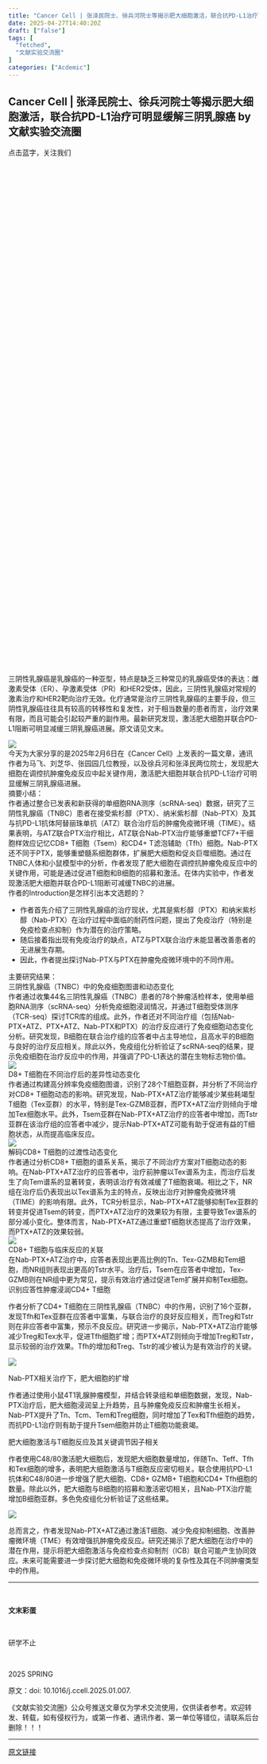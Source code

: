 ```yaml
---
title: "Cancer Cell | 张泽民院士、徐兵河院士等揭示肥大细胞激活，联合抗PD-L1治疗可明显缓解三阴乳腺癌"
date: 2025-04-27T14:40:20Z
draft: ["false"]
tags: [
  "fetched",
  "文献实验交流圈"
]
categories: ["Acdemic"]
---
```

Cancer Cell | 张泽民院士、徐兵河院士等揭示肥大细胞激活，联合抗PD-L1治疗可明显缓解三阴乳腺癌 by 文献实验交流圈
------
<div><section data-pm-slice="0 0 []"><section><section><section><section><p><span leaf="">点击蓝字，关注我们</span></p></section></section><section><section><section><svg viewbox="0 0 1 1"></svg></section></section></section><section><section><section><svg viewbox="0 0 1 1"></svg></section></section></section></section></section></section><p><span><span leaf=""><span textstyle="">三阴性乳腺癌是乳腺癌的一种亚型，特点是缺乏三种常见的乳腺癌受体的表达：雌激素受体（</span></span><span lang="EN-US"><span leaf=""><span textstyle="">ER</span></span></span><span leaf=""><span textstyle="">）、孕激素受体（</span></span><span lang="EN-US"><span leaf=""><span textstyle="">PR</span></span></span><span leaf=""><span textstyle="">）和</span></span><span lang="EN-US"><span leaf=""><span textstyle="">HER2</span></span></span><span leaf=""><span textstyle="">受体，因此，三阴性乳腺癌对常规的激素治疗和</span></span><span lang="EN-US"><span leaf=""><span textstyle="">HER2</span></span></span><span leaf=""><span textstyle="">靶向治疗无效。化疗通常是治疗三阴性乳腺癌的主要手段，但三阴性乳腺癌往往具有较高的转移性和复发性，对于相当数量的患者而言，治疗效果有限，而且可能会引起较严重的副作用。最新研究发现，激活肥大细胞并联合</span></span><span lang="EN-US"><span leaf=""><span textstyle="">PD-L1</span></span></span><span leaf=""><span textstyle="">阻断可明显减缓三阴乳腺癌进展。</span><span textstyle="">原文请见文末。</span></span><span lang="EN-US"><p></p></span></span></p><section nodeleaf=""><img data-src="https://mmbiz.qpic.cn/mmbiz_png/GdRBplVKib7hnicnUvJRrZYQlGRylMy0SJRaUrpx920h9O1o2xic5dl5RD9a7d4KrDUHiaVeqJuW3FARabzzSyyPgg/640?wx_fmt=png&amp;from=appmsg" data-ratio="0.9203268641470889" data-s="300,640" data-type="png" data-w="979" type="block" data-imgfileid="100000627" src="https://mmbiz.qpic.cn/mmbiz_png/GdRBplVKib7hnicnUvJRrZYQlGRylMy0SJRaUrpx920h9O1o2xic5dl5RD9a7d4KrDUHiaVeqJuW3FARabzzSyyPgg/640?wx_fmt=png&amp;from=appmsg"></section><section><span leaf=""><span textstyle="">今天为大家分享的是</span></span><span><span leaf=""><span textstyle="">2025年2月6日在《Cancer Cell》上发表的一篇文章，通讯作者为</span></span><span leaf="">马飞、</span><span leaf="">刘芝华</span><span leaf="">、张园园几位教授，以及<span textstyle="">徐兵河和张泽民两位院士，发现</span></span><span leaf=""><span textstyle="">肥大细胞在调控抗肿瘤免疫反应中起关键作用，激活肥大细胞并联合抗PD-L1治疗可明显缓解三阴乳腺癌进展。</span></span></span></section><section><span><span leaf=""><span textstyle="">摘要小结：</span></span></span></section><section><span><span leaf=""><span textstyle="">作者通过</span><span textstyle="">整合已发表和新获得的单细胞RNA测序（scRNA-seq）数据，</span><span textstyle="">研究了</span><span textstyle="">三阴性乳腺癌（TNBC）患者在接受紫杉醇（PTX）、纳米紫杉醇（Nab-PTX）及其与抗PD-L1抗体</span></span><span leaf=""><span textstyle="">阿替丽珠单抗（ATZ）联合治疗后的肿瘤免疫微环境（TIME）</span><span textstyle="">。结果表明，</span><span textstyle="">与ATZ联合PTX治疗相比，ATZ联合Nab-PTX治疗能够重塑TCF7+干细胞样效应记忆CD8+ T细胞（Tsem）和CD4+ T滤泡辅助（Tfh）细胞。</span><span textstyle="">Nab-PTX还不同于PTX，能够重塑髓系细胞群体，扩展肥大细胞和促炎巨噬细胞</span><span textstyle="">。通过在</span><span textstyle="">TNBC人体和小鼠模型中</span><span textstyle="">的分析，作者发现了</span><span textstyle="">肥大细胞</span><span textstyle="">在调控抗肿瘤免疫反应中的关键作用，</span><span textstyle="">可能是通过促进T细胞和B细胞的招募和激活。</span><span textstyle="">在体内实验中，作者发现</span><span textstyle="">激活肥大细胞并联合PD-L1阻断可减缓TNBC的进展。</span></span></span></section><section><span><span leaf=""><span textstyle="">作者的Introduction是怎样引出本文选题的？</span></span></span></section><ul><li><section><span><span leaf=""><span textstyle="">作者首先介绍了三阴性乳腺癌的治疗现状，尤其是紫杉醇（PTX）和纳米紫杉醇（Nab-PTX）在治疗过程中面临的耐药性问题，提出了免疫治疗（特别是免疫检查点抑制）作为潜在的治疗策略。</span></span></span></section></li><li><section><span><span leaf=""><span textstyle="">随后接着指出现有免疫治疗的缺点，A</span><span textstyle="">TZ与PTX联合治疗未能显著改善患者的无进展生存期</span><span textstyle="">。</span></span></span></section></li><li><section><span><span leaf=""><span textstyle="">因此，作者提出探讨</span><span textstyle="">Nab-PTX与PTX在肿瘤免疫微环境中的不同作用</span><span textstyle="">。</span></span></span></section></li></ul><section><span><span leaf=""><span textstyle="">主要研究结果：</span></span></span></section><section><span><span leaf=""><span textstyle="">三阴性乳腺癌（TNBC）中的免疫细胞图谱和动态变化</span></span></span></section><section><span><span leaf=""><span textstyle="">作者通过</span><span textstyle="">收集44名三阴性乳腺癌（TNBC）患者的78个肿瘤活检样本，使用单细胞RNA测序（scRNA-seq）分析免疫细胞浸润情况</span><span textstyle="">，并通过</span><span textstyle="">T细胞受体测序（TCR-seq）探讨TCR库的组成</span><span textstyle="">。此外，作者还</span><span textstyle="">对不同治疗组（包括Nab-PTX+ATZ、PTX+ATZ、Nab-PTX和PTX）的治疗反应进行了免疫细胞动态变化分析。</span><span textstyle="">研究发现，</span><span textstyle="">B细胞在联合治疗组的应答者中占主导地位，且高水平的B细胞与良好的治疗反应相关。</span><span textstyle="">除此以外，</span><span textstyle="">免疫组化</span><span textstyle="">分析验证了</span><span textstyle="">scRNA-seq的结果，提示免疫细胞在治疗反应中的作</span><span textstyle="">用，并强调了PD-L1表达的潜在生物标志物价值。</span></span></span></section><section nodeleaf=""><img data-src="https://mmbiz.qpic.cn/mmbiz_png/GdRBplVKib7hnicnUvJRrZYQlGRylMy0SJhePcshLaUoric2WeTQzfyibkmGuUXzLta0wd0CRAIl4VMFYrnpW0hEww/640?wx_fmt=png&amp;from=appmsg" data-ratio="1.3158469945355191" data-s="300,640" data-type="png" data-w="915" type="block" data-imgfileid="100000628" src="https://mmbiz.qpic.cn/mmbiz_png/GdRBplVKib7hnicnUvJRrZYQlGRylMy0SJhePcshLaUoric2WeTQzfyibkmGuUXzLta0wd0CRAIl4VMFYrnpW0hEww/640?wx_fmt=png&amp;from=appmsg"></section><section><span><span leaf=""><span textstyle="">D8+ T细胞在不同治疗后的差异性动态变化</span></span></span></section><section><span><span leaf=""><span textstyle="">作者通过</span><span textstyle="">构建高分辨率免疫细胞图谱</span><span textstyle="">，识别了28个T细胞亚群，并分析了不同治疗对CD8+ T细胞动态的影响。研究发现，</span><span textstyle="">Nab-PTX+ATZ治疗能够减少某些耗竭型T细胞（Tex亚群）的水平，特别是Tex-GZMB亚群，而PTX+ATZ治疗则倾向于增加Tex细胞水平。</span><span textstyle="">此外，</span><span textstyle="">Tsem亚群在Nab-PTX+ATZ治疗的应答者中增加，而Tstr亚群在该治疗组的应答者中减少，提示Nab-PTX+ATZ可能有助于促进有益的T细胞状态，</span><span textstyle="">从而提高临床反应。</span></span></span></section><section nodeleaf=""><img data-src="https://mmbiz.qpic.cn/mmbiz_png/GdRBplVKib7hnicnUvJRrZYQlGRylMy0SJ8p5P6C8XH6ks9yhTWiaGzu8q72HxQM4iaYDM8fKbl7HLIWFkulU5Ma2w/640?wx_fmt=png&amp;from=appmsg" data-ratio="1.1392532795156407" data-s="300,640" data-type="png" data-w="991" type="block" data-imgfileid="100000629" src="https://mmbiz.qpic.cn/mmbiz_png/GdRBplVKib7hnicnUvJRrZYQlGRylMy0SJ8p5P6C8XH6ks9yhTWiaGzu8q72HxQM4iaYDM8fKbl7HLIWFkulU5Ma2w/640?wx_fmt=png&amp;from=appmsg"></section><section><span><span leaf=""><span textstyle="">解码CD8+ T细胞的过渡性动态变化</span></span></span></section><section><span><span leaf=""><span textstyle="">作者通过</span><span textstyle="">分析CD8+ T细胞的谱系关系</span><span textstyle="">，揭示了不同治疗方案对T细胞动态的影响。</span><span textstyle="">在Nab-PTX+ATZ治疗的应答者中，治疗前肿瘤以Tex谱系为主，而治疗后发生了向Tem谱系的显著转变，表明该治疗有效减缓了T细胞衰竭。</span><span textstyle="">相比之下，</span><span textstyle="">NR组在治疗后仍表现出以Tex谱系为主的特点，反映出治疗对肿瘤免疫微环境（TIME）的影响有限。</span><span textstyle="">此外，</span><span textstyle="">TCR分析显示</span><span textstyle="">，</span><span textstyle="">Nab-PTX+ATZ能够抑制Tex亚群的转变并促进Tsem的转变，而PTX+ATZ治疗的效果较为有限，主要导致Tex谱系的部分减小变化。</span><span textstyle="">整体而言，Nab-PTX+ATZ通过重塑T细胞状态提高了治疗效果，而PTX+ATZ的效果较弱。</span></span></span></section><section nodeleaf=""><img data-src="https://mmbiz.qpic.cn/mmbiz_png/GdRBplVKib7hnicnUvJRrZYQlGRylMy0SJlM8bzXnPa67d8lqtQPXJrlCiaPakaO6kfgXgcdia6YZjwB6W1KYGAhkw/640?wx_fmt=png&amp;from=appmsg" data-ratio="1.1517311608961303" data-s="300,640" data-type="png" data-w="982" type="block" data-imgfileid="100000630" src="https://mmbiz.qpic.cn/mmbiz_png/GdRBplVKib7hnicnUvJRrZYQlGRylMy0SJlM8bzXnPa67d8lqtQPXJrlCiaPakaO6kfgXgcdia6YZjwB6W1KYGAhkw/640?wx_fmt=png&amp;from=appmsg"></section><section><span><span leaf=""><span textstyle="">CD8+ T细胞与临床反应的关联</span></span></span></section><section><span><span leaf="">在Nab-PTX+ATZ治疗中，<span textstyle="">应答者表现出更高比例的Tn、Tex-GZMB和Tem细胞，而NR组则表现出更高的Tstr水平</span>。治疗后，<span textstyle="">Tsem在应答者中增加，Tex-GZMB则在NR组中更为常见，提示有效治疗通过促进Tem扩展并抑制Tex细胞。</span></span></span></section><section><span><span leaf=""><span textstyle="">识别应答性肿瘤浸润CD4+ T细胞</span></span></span></section><p><span leaf="">作者分析了CD4+ T细胞在三阴性乳腺癌（TNBC）中的作用，识别了16个亚群，<span textstyle="">发现Tfh和Tex亚群在应答者中富集，与联合治疗的良好反应相关，而Treg和Tstr则在非应答者中富集，预示不良反应</span>。研究进一步揭示，Nab-PTX+ATZ治疗能够减少Treg和Tex水平，促进Tfh细胞扩增；而PTX+ATZ则倾向于增加Treg和Tstr，显示较弱的治疗效果。<span textstyle="">Tfh的增加和Treg、Tstr的减少被认为是有效治疗的关键。</span></span></p><section nodeleaf=""><img data-src="https://mmbiz.qpic.cn/mmbiz_png/GdRBplVKib7hnicnUvJRrZYQlGRylMy0SJB38RZTib7sJf7tgVIwKolibtJKDljfF1WwNVic5L57BWe368ySwuYSqicg/640?wx_fmt=png&amp;from=appmsg" data-ratio="1.2177914110429449" data-s="300,640" data-type="png" data-w="978" type="block" data-imgfileid="100000631" src="https://mmbiz.qpic.cn/mmbiz_png/GdRBplVKib7hnicnUvJRrZYQlGRylMy0SJB38RZTib7sJf7tgVIwKolibtJKDljfF1WwNVic5L57BWe368ySwuYSqicg/640?wx_fmt=png&amp;from=appmsg"></section><p><span leaf=""><span textstyle="">Nab-PTX相关治疗下，肥大细胞的扩增</span></span></p><p><span leaf="">作者通过<span textstyle="">使用小鼠4T1乳腺肿瘤模型</span>，并结合<span textstyle="">转录组和单细胞数据</span>，发现，<span textstyle="">Nab-PTX治疗后，肥大细胞浸润呈上升趋势，且与肿瘤免疫反应和肿瘤生长相关。</span><span textstyle="">Nab-PTX提升了Tn、Tcm、Tem和Treg细胞，同时增加了Tex和Tfh细胞的趋势，而抗PD-L1治疗则有助于提升Tsem细胞并防止T细胞功能衰竭。</span></span></p><p><span leaf=""><span textstyle="">肥大细胞激活与T细胞反应及其关键调节因子相关</span></span></p><p><span leaf="">作者<span textstyle="">使用C48/80激活肥大细胞</span>后，<span textstyle="">发现肥大细胞数量增加，伴随Tn、Teff、Tfh和Tex细胞的增多，表明肥大细胞激活与T细胞反应密切相关。</span><span textstyle="">联合使用抗PD-L1抗体和C48/80进一步增强了肥大细胞、CD8+ GZMB+ T细胞和CD4+ Tfh细胞的数量</span>。除此以外，<span textstyle="">肥大细胞与B细胞的招募和激活密切相关，且Nab-PTX治疗能增加B细胞亚群</span>。<span textstyle="">多色免疫组化分析</span>验证了这些结果。</span></p><section nodeleaf=""><img data-src="https://mmbiz.qpic.cn/mmbiz_png/GdRBplVKib7hnicnUvJRrZYQlGRylMy0SJymG6pwVy6V9eFAOLcALJG3QBa18EjE8pHhYhhJbQC3ta9Ccj0JW3yQ/640?wx_fmt=png&amp;from=appmsg" data-ratio="1.273109243697479" data-s="300,640" data-type="png" data-w="952" type="block" data-imgfileid="100000632" src="https://mmbiz.qpic.cn/mmbiz_png/GdRBplVKib7hnicnUvJRrZYQlGRylMy0SJymG6pwVy6V9eFAOLcALJG3QBa18EjE8pHhYhhJbQC3ta9Ccj0JW3yQ/640?wx_fmt=png&amp;from=appmsg"></section><p><span leaf="">总而言之，作者发现<span textstyle="">Nab-PTX+ATZ通过激活T细胞、减少免疫抑制细胞、改善肿瘤微环境（TME）有效增强抗肿瘤免疫反应。</span>研究还揭示了<span textstyle="">肥大细胞在治疗中的潜在作用，提示将肥大细胞激活与免疫检查点抑制剂（ICB）联合可能产生协同效应。</span>未来可能需要进一步探讨肥大细胞和免疫微环境的复杂性及其在不同肿瘤类型中的作用。</span></p><hr><section data-pm-slice="0 0 []"><section><section><section><section><section><section><section><section><section><p><span leaf=""><br></span></p></section></section></section></section></section></section><section><section><section><p><strong><span leaf="">文末彩蛋</span></strong></p></section></section></section><section><section><section><section><section><p><span leaf=""><br></span></p></section></section></section></section></section></section><section><section><section data-cacheurl="" data-remoteid=""><section><section><section><section><p><span leaf="">研学不止</span></p><p><span leaf=""><br></span></p></section></section></section></section></section></section></section><section><section><p><span leaf="">2025 SPRING</span></p></section></section></section></section></section><section data-pm-slice="0 0 []"><section><section><section><section><p><span leaf="">原文：</span><span leaf="">doi: 10.1016/j.ccell.2025.01.007.</span></p><p><span leaf="">《文献实验交流圈》公众号推送文章仅为学术交流使用，仅供读者参考。欢迎转发、转载，如有侵权行为，或第一作者、通讯作者、第一单位等错位，请联系后台删除！！！</span></p></section></section></section></section></section><p><mp-style-type data-value="3"></mp-style-type></p></div>  
<hr>
<a href="https://mp.weixin.qq.com/s/DGlVXahVNVKr8ZSc2jeqjA",target="_blank" rel="noopener noreferrer">原文链接</a>
